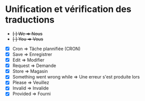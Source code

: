 # Unification et vérification des traductions

* ~~[ ] We => Nous~~
* ~~[ ] You => Vous~~
* [x] Cron => Tâche plannifiée (CRON)
* [x] Save => Enregistrer
* [x] Edit => Modifier
* [x] Request => Demande
* [x] Store => Magasin
* [x] Something went wrong while => Une erreur s'est produite lors
* [x] Please => Veuillez
* [x] Invalid => Invalide
* [x] Provided => Fourni